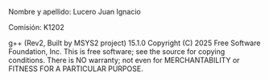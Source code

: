 Nombre y apellido: Lucero Juan Ignacio

Comisión: K1202

g++ (Rev2, Built by MSYS2 project) 15.1.0 Copyright (C) 2025 Free Software Foundation, Inc. This is free software; see the source for copying conditions. There is NO warranty; not even for MERCHANTABILITY or FITNESS FOR A PARTICULAR PURPOSE.
